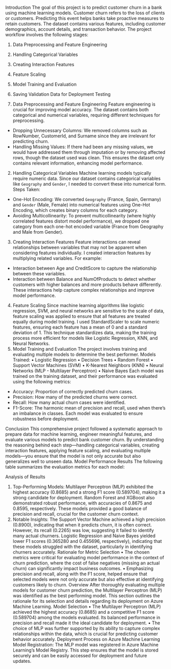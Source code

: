 Introduction
The goal of this project is to predict customer churn in a bank using machine learning models. Customer churn refers to the loss of clients or customers. Predicting this event helps banks take proactive measures to retain customers. The dataset contains various features, including customer demographics, account details, and transaction behavior.
The project workflow involves the following stages:
1. Data Preprocessing and Feature Engineering
2. Handling Categorical Variables
3. Creating Interaction Features
4. Feature Scaling
5. Model Training and Evaluation
6. Saving Validation Data for Deployment Testing
 
1. Data Preprocessing and Feature Engineering
Feature engineering is crucial for improving model accuracy. The dataset contains both categorical and numerical variables, requiring different techniques for preprocessing.
- Dropping Unnecessary Columns: We removed columns such as RowNumber, CustomerId, and Surname since they are irrelevant for predicting churn.
- Handling Missing Values: If there had been any missing values, we would have addressed them through imputation or by removing affected rows, though the dataset used was clean.
This ensures the dataset only contains relevant information, enhancing model performance.
2. Handling Categorical Variables
Machine learning models typically require numeric data. Since our dataset contains categorical variables like `Geography` and `Gender`, I needed to convert these into numerical form.
Steps Taken:
- One-Hot Encoding: We converted `Geography` (France, Spain, Germany) and `Gender` (Male, Female) into numerical features using One-Hot Encoding, which creates binary columns for each category.
 - Avoiding Multicollinearity: To prevent multicollinearity (where highly correlated features distort model performance), we dropped one category from each one-hot encoded variable (France from Geography and Male from Gender).
3. Creating Interaction Features
Feature interactions can reveal relationships between variables that may not be apparent when considering features individually. I created interaction features by multiplying related variables. For example:
 - Interaction between Age and CreditScore to capture the relationship between these variables.
 - Interaction between Balance and NumOfProducts to detect whether customers with higher balances and more products behave differently.
These interactions help capture complex relationships and improve model performance.
4. Feature Scaling
Since machine learning algorithms like logistic regression, SVM, and neural networks are sensitive to the scale of data, feature scaling was applied to ensure that all features are treated equally during model training.
I used StandardScaler to scale numeric features, ensuring each feature has a mean of 0 and a standard deviation of 1. This technique standardizes data, making the training process more efficient for models like Logistic Regression, KNN, and Neural Networks.
5. Model Training and Evaluation
The project involves training and evaluating multiple models to determine the best performer.
Models Trained:
• Logistic Regression
• Decision Trees
• Random Forest
• Support Vector Machines (SVM)
• K-Nearest Neighbors (KNN)
• Neural Networks (MLP - Multilayer Perceptron)
• Naive Bayes
Each model was trained on the training dataset, and their performance was evaluated using the following metrics:
- Accuracy: Proportion of correctly predicted churn cases.
- Precision: How many of the predicted churns were correct.
- Recall: How many actual churn cases were identified.
- F1-Score: The harmonic mean of precision and recall, used when there’s an imbalance in classes.
Each model was evaluated to ensure robustness before deployment.
 
Conclusion
This comprehensive project followed a systematic approach to prepare data for machine learning, engineer meaningful features, and evaluate various models to predict bank customer churn. By understanding the reasoning behind each step—handling categorical variables, creating interaction features, applying feature scaling, and evaluating multiple models—you ensure that the model is not only accurate but also generalizes well to unseen data.
Model Performance Results
The following table summarizes the evaluation metrics for each model:

Analysis of Results
1. Top-Performing Models:
Multilayer Perceptron (MLP) exhibited the highest accuracy (0.8685) and a strong F1 score (0.589704), making it a strong candidate for deployment.
Random Forest and XGBoost also demonstrated robust performance, with accuracies of 0.8675 and 0.8595, respectively. These models provided a good balance of precision and recall, crucial for the customer churn context.
2. Notable Insights:
The Support Vector Machine achieved a high precision (0.8900), indicating that when it predicts churn, it is often correct. However, its recall (0.2265) was low, suggesting it failed to identify many actual churners.
Logistic Regression and Naive Bayes yielded lower F1 scores (0.365280 and 0.455696, respectively), indicating that these models struggled with the dataset, particularly in identifying churners accurately.
Rationale for Metric Selection
• The chosen metrics were critical for evaluating model performance in the context of churn prediction, where the cost of false negatives (missing an actual churn) can significantly impact business outcomes.
• Emphasizing precision and recall, along with the F1 score, helped ensure that selected models were not only accurate but also effective at identifying customers likely to churn.
Overview
After thoroughly evaluating multiple models for customer churn prediction, the Multilayer Perceptron (MLP) was identified as the best performing model. This section outlines the rationale for its selection and details regarding its deployment on Azure Machine Learning.
Model Selection
• The Multilayer Perceptron (MLP) achieved the highest accuracy (0.8685) and a competitive F1 score (0.589704) among the models evaluated. Its balanced performance in precision and recall made it the ideal candidate for deployment.
• The choice of MLP was further supported by its ability to capture complex relationships within the data, which is crucial for predicting customer behavior accurately.
Deployment Process on Azure Machine Learning
Model Registration:
The MLP model was registered in Azure Machine Learning’s Model Registry. This step ensures that the model is stored securely and can be easily accessed for deployment and future updates.
